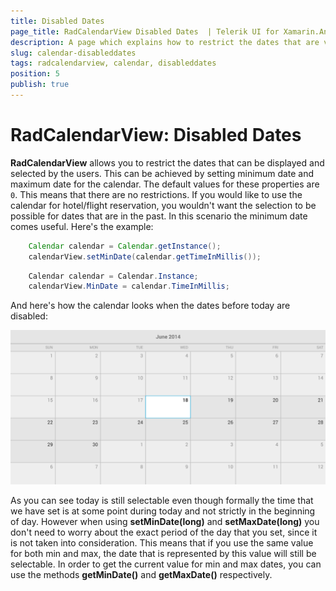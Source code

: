 ```yaml
---
title: Disabled Dates
page_title: RadCalendarView Disabled Dates  | Telerik UI for Xamarin.Android Documentation
description: A page which explains how to restrict the dates that are visible and/or selectable in RadCalendarView for Android.
slug: calendar-disableddates
tags: radcalendarview, calendar, disableddates
position: 5
publish: true
---
```


# RadCalendarView: Disabled Dates

**RadCalendarView** allows you to restrict the dates that can be displayed and selected by the users. This can be achieved by setting minimum date and maximum date for the calendar. The default values for these properties are `0`.
This means that there are no restrictions. If you would like to use the calendar for hotel/flight reservation, you wouldn't want the selection to be possible for dates that are in the past. In this scenario the minimum date
comes useful. Here's the example:

```Java
	Calendar calendar = Calendar.getInstance();
	calendarView.setMinDate(calendar.getTimeInMillis());
```
```C#
	Calendar calendar = Calendar.Instance;
	calendarView.MinDate = calendar.TimeInMillis;
```

And here's how the calendar looks when the dates before today are disabled:

![TelerikUI-Calendar-Disabled-Dates](images/calendar-disabled-dates-1.png "This is how the RadCalendarView looks when some dates are disabled.")

As you can see today is still selectable even though formally the time that we have set is at some point during today and not strictly in the beginning of day. However when using **setMinDate(long)** and **setMaxDate(long)** you don't
need to worry about the exact period of the day that you set, since it is not taken into consideration. This means that if you use the same value for both min and max, the date that is represented by this value will still be selectable.
In order to get the current value for min and max dates, you can use the methods **getMinDate()** and **getMaxDate()** respectively.
